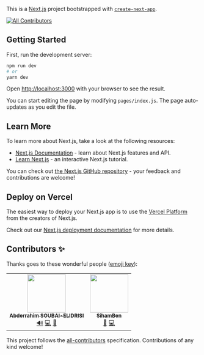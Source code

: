 This is a [Next.js](https://nextjs.org/) project bootstrapped with [`create-next-app`](https://github.com/vercel/next.js/tree/canary/packages/create-next-app).
<!-- ALL-CONTRIBUTORS-BADGE:START - Do not remove or modify this section -->
[![All Contributors](https://img.shields.io/badge/all_contributors-2-orange.svg?style=flat-square)](#contributors-)
<!-- ALL-CONTRIBUTORS-BADGE:END -->

## Getting Started

First, run the development server:

```bash
npm run dev
# or
yarn dev
```

Open [http://localhost:3000](http://localhost:3000) with your browser to see the result.

You can start editing the page by modifying `pages/index.js`. The page auto-updates as you edit the file.

## Learn More

To learn more about Next.js, take a look at the following resources:

-   [Next.js Documentation](https://nextjs.org/docs) - learn about Next.js features and API.
-   [Learn Next.js](https://nextjs.org/learn) - an interactive Next.js tutorial.

You can check out [the Next.js GitHub repository](https://github.com/vercel/next.js/) - your feedback and contributions are welcome!

## Deploy on Vercel

The easiest way to deploy your Next.js app is to use the [Vercel Platform](https://vercel.com/import?utm_medium=default-template&filter=next.js&utm_source=create-next-app&utm_campaign=create-next-app-readme) from the creators of Next.js.

Check out our [Next.js deployment documentation](https://nextjs.org/docs/deployment) for more details.

## Contributors ✨

Thanks goes to these wonderful people ([emoji key](https://allcontributors.org/docs/en/emoji-key)):

<!-- ALL-CONTRIBUTORS-LIST:START - Do not remove or modify this section -->
<!-- prettier-ignore-start -->
<!-- markdownlint-disable -->
<table>
  <tr>
    <td align="center"><a href="https://soubai.me"><img src="https://avatars.githubusercontent.com/u/11523791?v=4?s=100" width="100px;" alt=""/><br /><sub><b>Abderrahim SOUBAI-ELIDRISI</b></sub></a><br /><a href="#audio-AbderrahimSoubaiElidrissi" title="Audio">🔊</a> <a href="https://github.com/AbderrahimSoubaiElidrissi/s7aba.ma/commits?author=AbderrahimSoubaiElidrissi" title="Code">💻</a> <a href="https://github.com/AbderrahimSoubaiElidrissi/s7aba.ma/pulls?q=is%3Apr+reviewed-by%3AAbderrahimSoubaiElidrissi" title="Reviewed Pull Requests">👀</a></td>
    <td align="center"><a href="https://github.com/SihamBen"><img src="https://avatars.githubusercontent.com/u/58236622?v=4?s=100" width="100px;" alt=""/><br /><sub><b>SihamBen</b></sub></a><br /><a href="#design-SihamBen" title="Design">🎨</a> <a href="https://github.com/AbderrahimSoubaiElidrissi/s7aba.ma/commits?author=SihamBen" title="Code">💻</a></td>
  </tr>
</table>

<!-- markdownlint-restore -->
<!-- prettier-ignore-end -->

<!-- ALL-CONTRIBUTORS-LIST:END -->

This project follows the [all-contributors](https://github.com/all-contributors/all-contributors) specification. Contributions of any kind welcome!